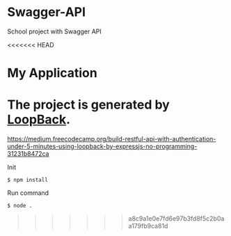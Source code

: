 # Swagger-API
School project with Swagger API

<<<<<<< HEAD
# My Application
The project is generated by [LoopBack](http://loopback.io).
=======
https://medium.freecodecamp.org/build-restful-api-with-authentication-under-5-minutes-using-loopback-by-expressjs-no-programming-31231b8472ca

Init
```
$ npm install
```

Run command
```
$ node .
```
>>>>>>> a8c9a1e0e7fd6e97b3fd8f5c2b0aa179fb9ca81d
